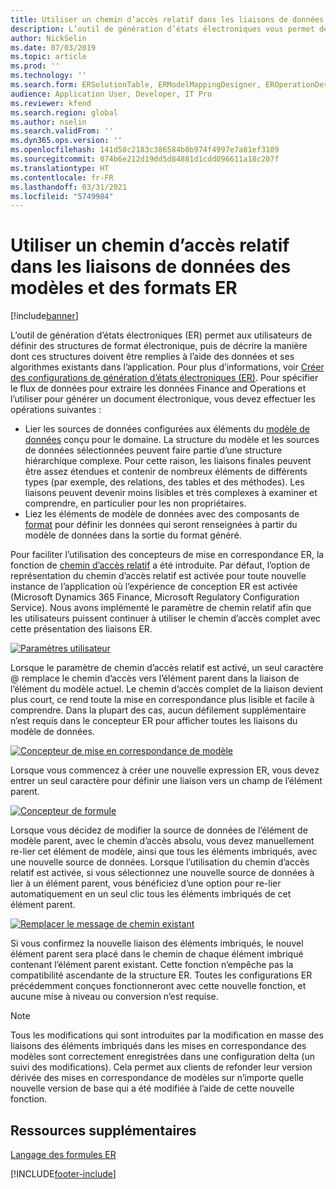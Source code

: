 ```yaml
---
title: Utiliser un chemin d’accès relatif dans les liaisons de données des modèles et des formats ER
description: L’outil de génération d’états électroniques vous permet de définir des structures de format électronique, puis de décrire la manière dont ces structures doivent être remplies.
author: NickSelin
ms.date: 07/03/2019
ms.topic: article
ms.prod: ''
ms.technology: ''
ms.search.form: ERSolutionTable, ERModelMappingDesigner, EROperationDesigner, ERExpressionDesignerFormula
audience: Application User, Developer, IT Pro
ms.reviewer: kfend
ms.search.region: global
ms.author: nselin
ms.search.validFrom: ''
ms.dyn365.ops.version: ''
ms.openlocfilehash: 141d58c2183c386584b0b974f4997e7a81ef3109
ms.sourcegitcommit: 074b6e212d19dd5d84881d1cdd096611a18c207f
ms.translationtype: HT
ms.contentlocale: fr-FR
ms.lasthandoff: 03/31/2021
ms.locfileid: "5749984"
---
```

# <a name="use-a-relative-path-in-data-bindings-of-er-models-and-formats"></a>Utiliser un chemin d’accès relatif dans les liaisons de données des modèles et des formats ER

[!include[banner](../includes/banner.md)]

L’outil de génération d’états électroniques (ER) permet aux utilisateurs de définir des structures de format électronique, puis de décrire la manière dont ces structures doivent être remplies à l’aide des données et ses algorithmes existants dans l’application. Pour plus d’informations, voir [Créer des configurations de génération d’états électroniques (ER)](electronic-reporting-configuration.md). Pour spécifier le flux de données pour extraire les données Finance and Operations et l’utiliser pour générer un document électronique, vous devez effectuer les opérations suivantes :

- Lier les sources de données configurées aux éléments du [modèle de données](general-electronic-reporting.md#data-model-and-model-mapping-components) conçu pour le domaine. La structure du modèle et les sources de données sélectionnées peuvent faire partie d’une structure hiérarchique complexe. Pour cette raison, les liaisons finales peuvent être assez étendues et contenir de nombreux éléments de différents types (par exemple, des relations, des tables et des méthodes). Les liaisons peuvent devenir moins lisibles et très complexes à examiner et comprendre, en particulier pour les non propriétaires. 
- Liez les éléments de modèle de données avec des composants de [format](general-electronic-reporting.md#FormatComponentOutbound) pour définir les données qui seront renseignées à partir du modèle de données dans la sortie du format généré.

Pour faciliter l’utilisation des concepteurs de mise en correspondance ER, la fonction de [chemin d’accès relatif](er-formula-language.md#relative-path) a été introduite. Par défaut, l’option de représentation du chemin d’accès relatif est activée pour toute nouvelle instance de l’application où l’expérience de conception ER est activée (Microsoft Dynamics 365 Finance, Microsoft Regulatory Configuration Service). Nous avons implémenté le paramètre de chemin relatif afin que les utilisateurs puissent continuer à utiliser le chemin d’accès complet avec cette présentation des liaisons ER.

[![Paramètres utilisateur](./media/relative-path-01.png)](./media/relative-path-01.png)

 
Lorsque le paramètre de chemin d’accès relatif est activé, un seul caractère @ remplace le chemin d’accès vers l’élément parent dans la liaison de l’élément du modèle actuel. Le chemin d’accès complet de la liaison devient plus court, ce rend toute la mise en correspondance plus lisible et facile à comprendre. Dans la plupart des cas, aucun défilement supplémentaire n’est requis dans le concepteur ER pour afficher toutes les liaisons du modèle de données.

[![Concepteur de mise en correspondance de modèle](./media/relative-path-02.png)](./media/relative-path-02.png)
 
Lorsque vous commencez à créer une nouvelle expression ER, vous devez entrer un seul caractère pour définir une liaison vers un champ de l’élément parent.

[![Concepteur de formule](./media/relative-path-03.png)](./media/relative-path-03.png)
 
Lorsque vous décidez de modifier la source de données de l’élément de modèle parent, avec le chemin d’accès absolu, vous devez manuellement re-lier cet élément de modèle, ainsi que tous les éléments imbriqués, avec une nouvelle source de données. Lorsque l’utilisation du chemin d’accès relatif est activée, si vous sélectionnez une nouvelle source de données à lier à un élément parent, vous bénéficiez d’une option pour re-lier automatiquement en un seul clic tous les éléments imbriqués de cet élément parent.

[![Remplacer le message de chemin existant](./media/relative-path-04.png)](./media/relative-path-04.png)
 
Si vous confirmez la nouvelle liaison des éléments imbriqués, le nouvel élément parent sera placé dans le chemin de chaque élément imbriqué contenant l’élément parent existant.
Cette fonction n’empêche pas la compatibilité ascendante de la structure ER. Toutes les configurations ER précédemment conçues fonctionneront avec cette nouvelle fonction, et aucune mise à niveau ou conversion n’est requise.

> [!NOTE]
> Tous les modifications qui sont introduites par la modification en masse des liaisons des éléments imbriqués dans les mises en correspondance des modèles sont correctement enregistrées dans une configuration delta (un suivi des modifications). Cela permet aux clients de refonder leur version dérivée des mises en correspondance de modèles sur n’importe quelle nouvelle version de base qui a été modifiée à l’aide de cette nouvelle fonction.

## <a name="additional-resources"></a>Ressources supplémentaires

[Langage des formules ER](er-formula-language.md)


[!INCLUDE[footer-include](../../../includes/footer-banner.md)]